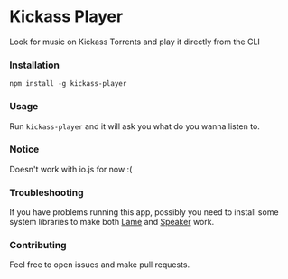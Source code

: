 Kickass Player
==============

Look for music on Kickass Torrents and play it directly from the CLI

### Installation
`npm install -g kickass-player`

### Usage
Run `kickass-player` and it will ask you what do you wanna listen to.

### Notice
Doesn't work with io.js for now :(

### Troubleshooting
If you have problems running this app, possibly you need to install some system libraries to make both [Lame](https://github.com/TooTallNate/node-lame) and [Speaker](https://github.com/TooTallNate/node-speaker) work.

### Contributing
Feel free to open issues and make pull requests.
